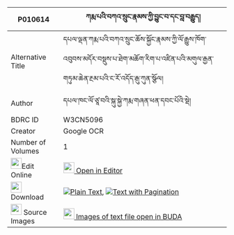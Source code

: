 |P010614|ཀརྨ་པའི་བཀའ་སྲུང་རྣམས་ཀྱི་བྱུང་བ་དང་བླ་བརྒྱུད། 
| --- | --- 
|Alternative Title |དཔལ་ལྡན་ཀརྨ་པའི་བཀའ་སྲུང་ཆོས་སྐྱོང་རྣམས་ཀྱི་ལོ་རྒྱུས་ཁོག་འབུབས་མདོར་བསྡུས་པ་ཐེག་མཆོག་རིག་པ་འཛིན་པའི་མགུལ་རྒྱན་གཏུམ་ཆེན་རྔམ་པའི་ང་རོ་འདོད་རྒུ་ཀུན་སྩོལ།
|Author| དཔལ་ཁང་ལོ་ཙཱ་བའི་སྐུ་སྐྱེ་ཀརྨ་གཞན་ཕན་དབང་པོའི་སྡེ།
|BDRC ID | W3CN5096
|Creator | Google OCR
|Number of Volumes| 1
|<img width="25" src="https://img.icons8.com/color/25/000000/edit-property.png">Edit Online| [<img width="25" src="https://avatars.githubusercontent.com/u/45091458?s=200&v=4"> Open in Editor](http://editor.openpecha.org/P010614)
|<img width="25" src="https://img.icons8.com/fluent/48/000000/download-2.png"/>  Download | [![](https://img.icons8.com/color/20/000000/txt.png)Plain Text](https://github.com/Openpecha/P010614/releases/download/v1/karmapa_i_kasung_nam_kyi_jungw_plain_P010614.zip), [![](https://img.icons8.com/color/20/000000/txt.png)Text with Pagination](https://github.com/Openpecha/P010614/releases/download/v1/karmapa_i_kasung_nam_kyi_jungw_pages_P010614.zip)
|<img width="25" src="https://img.icons8.com/plasticine/100/000000/pictures-folder.png"/>  Source Images | [<img width="25" src="https://library.bdrc.io/icons/BUDA-small.svg"> Images of text file open in BUDA](https://library.bdrc.io/show/bdr:W3CN5096)